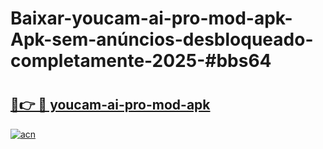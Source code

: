 # Baixar-youcam-ai-pro-mod-apk-Apk-sem-anúncios-desbloqueado-completamente-2025-#bbs64

# <h2><a href="https://ainizakaria.my?title=youcam-ai-pro-mod-apk&ref=24M">🔗👉 🔴 youcam-ai-pro-mod-apk</a></h2>

[![acn](https://github.com/user-attachments/assets/0f9c940e-d8b0-45ae-aac7-cd30a18b3e1c)](https://ainizakaria.my?title=youcam-ai-pro-mod-apk&ref=24M)


